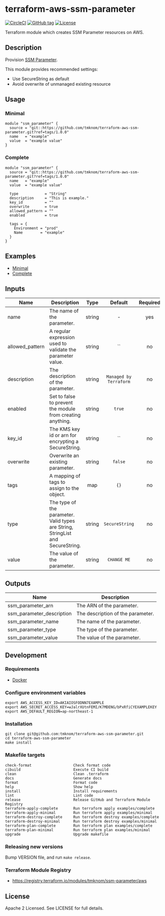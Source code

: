 # terraform-aws-ssm-parameter

[![CircleCI](https://circleci.com/gh/tmknom/terraform-aws-ssm-parameter.svg?style=svg)](https://circleci.com/gh/tmknom/terraform-aws-ssm-parameter)
[![GitHub tag](https://img.shields.io/github/tag/tmknom/terraform-aws-ssm-parameter.svg)](https://registry.terraform.io/modules/tmknom/ssm-parameter/aws)
[![License](https://img.shields.io/github/license/tmknom/terraform-aws-ssm-parameter.svg)](https://opensource.org/licenses/Apache-2.0)

Terraform module which creates SSM Parameter resources on AWS.

## Description

Provision [SSM Parameter](https://docs.aws.amazon.com/systems-manager/latest/userguide/systems-manager-paramstore.html).

This module provides recommended settings:

- Use SecureString as default
- Avoid overwrite of unmanaged existing resource

## Usage

### Minimal

```hcl
module "ssm_parameter" {
  source = "git::https://github.com/tmknom/terraform-aws-ssm-parameter.git?ref=tags/1.0.0"
  name   = "example"
  value  = "example value"
}
```

### Complete

```hcl
module "ssm_parameter" {
  source = "git::https://github.com/tmknom/terraform-aws-ssm-parameter.git?ref=tags/1.0.0"
  name   = "example"
  value  = "example value"

  type            = "String"
  description     = "This is example."
  key_id          = ""
  overwrite       = true
  allowed_pattern = ""
  enabled         = true

  tags = {
    Environment = "prod"
    Name        = "example"
  }
}
```

## Examples

- [Minimal](https://github.com/tmknom/terraform-aws-ssm-parameter/tree/master/examples/minimal)
- [Complete](https://github.com/tmknom/terraform-aws-ssm-parameter/tree/master/examples/complete)

## Inputs

| Name            | Description                                                                     |  Type  |        Default         | Required |
| --------------- | ------------------------------------------------------------------------------- | :----: | :--------------------: | :------: |
| name            | The name of the parameter.                                                      | string |           -            |   yes    |
| allowed_pattern | A regular expression used to validate the parameter value.                      | string |        `` | no         |
| description     | The description of the parameter.                                               | string | `Managed by Terraform` |    no    |
| enabled         | Set to false to prevent the module from creating anything.                      | string |         `true`         |    no    |
| key_id          | The KMS key id or arn for encrypting a SecureString.                            | string |        `` | no         |
| overwrite       | Overwrite an existing parameter.                                                | string |        `false`         |    no    |
| tags            | A mapping of tags to assign to the object.                                      |  map   |          `{}`          |    no    |
| type            | The type of the parameter. Valid types are String, StringList and SecureString. | string |     `SecureString`     |    no    |
| value           | The value of the parameter.                                                     | string |      `CHANGE ME`       |    no    |

## Outputs

| Name                      | Description                       |
| ------------------------- | --------------------------------- |
| ssm_parameter_arn         | The ARN of the parameter.         |
| ssm_parameter_description | The description of the parameter. |
| ssm_parameter_name        | The name of the parameter.        |
| ssm_parameter_type        | The type of the parameter.        |
| ssm_parameter_value       | The value of the parameter.       |

## Development

### Requirements

- [Docker](https://www.docker.com/)

### Configure environment variables

```shell
export AWS_ACCESS_KEY_ID=AKIAIOSFODNN7EXAMPLE
export AWS_SECRET_ACCESS_KEY=wJalrXUtnFEMI/K7MDENG/bPxRfiCYEXAMPLEKEY
export AWS_DEFAULT_REGION=ap-northeast-1
```

### Installation

```shell
git clone git@github.com:tmknom/terraform-aws-ssm-parameter.git
cd terraform-aws-ssm-parameter
make install
```

### Makefile targets

```text
check-format                   Check format code
cibuild                        Execute CI build
clean                          Clean .terraform
docs                           Generate docs
format                         Format code
help                           Show help
install                        Install requirements
lint                           Lint code
release                        Release GitHub and Terraform Module Registry
terraform-apply-complete       Run terraform apply examples/complete
terraform-apply-minimal        Run terraform apply examples/minimal
terraform-destroy-complete     Run terraform destroy examples/complete
terraform-destroy-minimal      Run terraform destroy examples/minimal
terraform-plan-complete        Run terraform plan examples/complete
terraform-plan-minimal         Run terraform plan examples/minimal
upgrade                        Upgrade makefile
```

### Releasing new versions

Bump VERSION file, and run `make release`.

### Terraform Module Registry

- <https://registry.terraform.io/modules/tmknom/ssm-parameter/aws>

## License

Apache 2 Licensed. See LICENSE for full details.
